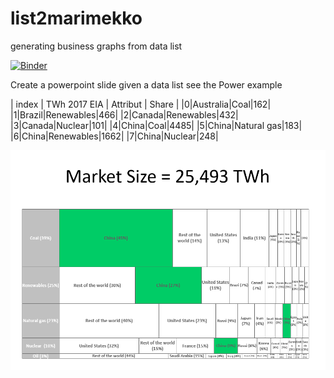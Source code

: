 # list2marimekko
generating business graphs from data list

[![Binder](https://mybinder.org/badge_logo.svg)](https://mybinder.org/v2/gh/gbrault/list2marimekko.git/master)

Create a powerpoint slide given a data list see the Power example

| index | TWh 2017 EIA | Attribut | Share |
|0|Australia|Coal|162|
|1|Brazil|Renewables|466|
|2|Canada|Renewables|432|
|3|Canada|Nuclear|101|
|4|China|Coal|4485|
|5|China|Natural gas|183|
|6|China|Renewables|1662|
|7|China|Nuclear|248|

![alttext](Power.png)
